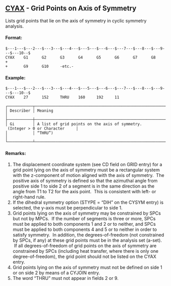 ## [CYAX](https://nexus.hexagon.com/documentationcenter/bundle/MSC_Nastran_2022.4/page/Nastran_Combined_Book/qrg/bulkc2/TOC.CYAX.xhtml) - Grid Points on Axis of Symmetry

Lists grid points that lie on the axis of symmetry in cyclic symmetry analysis.

#### Format:

```nastran
$---1---$---2---$---3---$---4---$---5---$---6---$---7---$---8---$---9---$---10--$
CYAX    G1      G2      G3      G4      G5      G6      G7      G8      +       
+       G9      G10     -etc.-                                                  
```

#### Example:

```nastran
$---1---$---2---$---3---$---4---$---5---$---6---$---7---$---8---$---9---$---10--$
CYAX    27      152     THRU    160     192     11                              
```

```text
┌───────────┬───────────────────────────────────────────────────────────────────────────────┐
│ Describer │ Meaning                                                                       │
├───────────┼───────────────────────────────────────────────────────────────────────────────┤
│ Gi        │ A list of grid points on the axis of symmetry.  (Integer > 0 or Character     │
│           │ “THRU”)                                                                       │
└───────────┴───────────────────────────────────────────────────────────────────────────────┘
```

#### Remarks:

1. The displacement coordinate system (see CD field on GRID entry) for a grid point lying on the axis of symmetry must be a rectangular system with the z-component of motion aligned with the axis of symmetry.  The positive axis of symmetry is defined so that the azimuthal angle from positive side 1 to side 2 of a segment is in the same direction as the angle from T1 to T2 for the axis point.  This is consistent with left- or right-hand rule.
2. If the dihedral symmetry option (STYPE = “DIH” on the CYSYM entry) is selected, the y-axis must be perpendicular to side 1.
3. Grid points lying on the axis of symmetry may be constrained by SPCs but not by MPCs.  If the number of segments is three or more, SPCs must be applied to both components 1 and 2 or to neither, and SPCs must be applied to both components 4 and 5 or to neither in order to satisfy symmetry.  In addition, the degrees-of-freedom (not constrained by SPCs, if any) at these grid points must be in the analysis set (a-set).  If all degrees-of-freedom of grid points on the axis of symmetry are constrained by SPCs (including heat transfer, where there is only one degree-of-freedom), the grid point should not be listed on the CYAX entry.
4. Grid points lying on the axis of symmetry must not be defined on side 1 or on side 2 by means of a CYJOIN entry.
5. The word “THRU” must not appear in fields 2 or 9.
